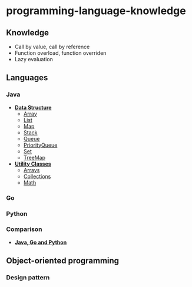# programming-language-knowledge

## Knowledge
- Call by value, call by reference
- Function overload, function overriden
- Lazy evaluation

## Languages
### Java
- [**Data Structure**](java/Data_Structure.md)
   - [Array](java/Data_Structure.md#array)
   - [List](java/Data_Structure.md#list)
   - [Map](java/Data_Structure.md#map)
   - [Stack](java/Data_Structure.md#stack)
   - [Queue](java/Data_Structure.md#queue)
   - [PriorityQueue](java/Data_Structure.md#priorityqueue)
   - [Set](java/Data_Structure.md#set)
   - [TreeMap](java/Data_Structure.md#treemap)
- [**Utility Classes**](java/Utility_Classes.md)
   - [Arrays](java/Utility_Classes.md#arrays)
   - [Collections](java/Utility_Classes.md#collections)
   - [Math](java/Utility_Classes.md#math)

### Go
### Python
### Comparison
- [**Java, Go and Python**](Java_Go_Python.md)

## Object-oriented programming
### Design pattern
